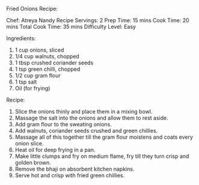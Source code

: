 Fried Onions Recipe:

Chef: Atreya Nandy
Recipe Servings: 2
Prep Time: 15 mins
Cook Time: 20 mins
Total Cook Time: 35 mins
Difficulty Level: Easy

Ingredients:

1) 1 cup onions, sliced
2) 1/4 cup walnuts, chopped
3) 1 tbsp crushed coriander seeds
4) 1 tsp green chilli, chopped
5) 1/2 cup gram flour
6) 1 tsp salt
7) Oil (for frying)

Recipe:

1) Slice the onions thinly and place them in a mixing bowl.
2) Massage the salt into the onions and allow them to rest aside.
3) Add gram flour to the sweating onions.
4) Add walnuts, coriander seeds crushed and green chillies.
5) Massage all of this together till the gram flour moistens and coats every onion slice.
6) Heat oil for deep frying in a pan.
7) Make little clumps and fry on medium flame, fry till they turn crisp and golden brown.
8) Remove the bhaji on absorbent kitchen napkins.
9) Serve hot and crisp with fried green chillies.
